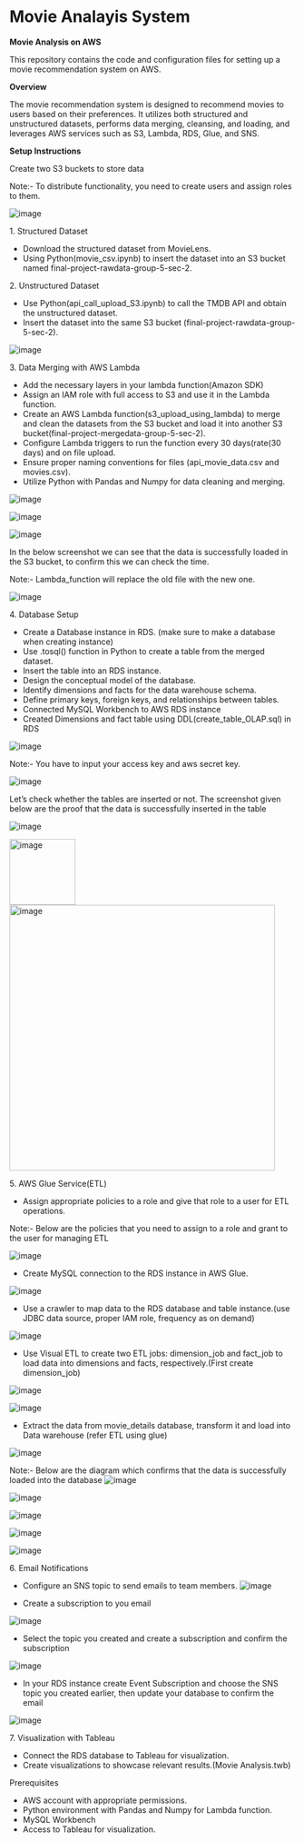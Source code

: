 # Movie Analayis System

**Movie Analysis on AWS**

This repository contains the code and configuration files for setting up a movie recommendation system on AWS.

**Overview**

The movie recommendation system is designed to recommend movies to users based on their preferences. It utilizes both structured and unstructured datasets, performs data merging, cleansing, and loading, and leverages AWS services such as S3, Lambda, RDS, Glue, and SNS.

**Setup Instructions**

Create two S3 buckets to store data

Note:- To distribute functionality, you need to create users and assign roles to them.

![image](https://github.com/nikkirastogi/Exploratory-Data-Analysis-Using-Matplotlib-Seaborn/assets/146681122/95bacfa2-04c1-4468-811a-fb21dccbfdf7)

1\. Structured Dataset

- Download the structured dataset from MovieLens.
- Using Python(movie\_csv.ipynb) to insert the dataset into an S3 bucket named final-project-rawdata-group-5-sec-2.

2\. Unstructured Dataset

- Use Python(api\_call\_upload\_S3.ipynb) to call the TMDB API and obtain the unstructured dataset.
- Insert the dataset into the same S3 bucket (final-project-rawdata-group-5-sec-2).

![image](https://github.com/nikkirastogi/Exploratory-Data-Analysis-Using-Matplotlib-Seaborn/assets/146681122/2ad31613-4e5f-4624-a033-cffeee9dde02)

3\. Data Merging with AWS Lambda

- Add the necessary layers in your lambda function(Amazon SDK)
- Assign an IAM role with full access to S3 and use it in the Lambda function.
- Create an AWS Lambda function(s3\_upload\_using\_lambda) to merge and clean the datasets from the S3 bucket and load it into another S3 bucket(final-project-mergedata-group-5-sec-2).
- Configure Lambda triggers to run the function every 30 days(rate(30 days) and on file upload.
- Ensure proper naming conventions for files (api\_movie\_data.csv and movies.csv).
- Utilize Python with Pandas and Numpy for data cleaning and merging.

![image](https://github.com/nikkirastogi/Exploratory-Data-Analysis-Using-Matplotlib-Seaborn/assets/146681122/657b5afd-3afc-4ea1-bd54-6368b5ec4333)

![image](https://github.com/nikkirastogi/Exploratory-Data-Analysis-Using-Matplotlib-Seaborn/assets/146681122/35e47041-9f2e-4151-b2bb-3cf8cdb7cb36)

![image](https://github.com/nikkirastogi/Exploratory-Data-Analysis-Using-Matplotlib-Seaborn/assets/146681122/1ae4af82-234d-440d-8204-4fe1b5fc6d34)

In the below screenshot we can see that the data is successfully loaded in the S3 bucket, to confirm this we can check the time.

Note:- Lambda\_function will replace the old file with the new one.

![image](https://github.com/nikkirastogi/Exploratory-Data-Analysis-Using-Matplotlib-Seaborn/assets/146681122/caca4c8f-2591-40be-b639-0d79c1b06652)

4\. Database Setup

- Create a Database instance in RDS. (make sure to make a database when creating instance)
- Use .tosql() function in Python to create a table from the merged dataset.
- Insert the table into an RDS instance.
- Design the conceptual model of the database.
- Identify dimensions and facts for the data warehouse schema.
- Define primary keys, foreign keys, and relationships between tables.
- Connected MySQL Workbench to AWS RDS instance
- Created Dimensions and fact table using DDL(create\_table\_OLAP.sql) in RDS 

![image](https://github.com/nikkirastogi/Exploratory-Data-Analysis-Using-Matplotlib-Seaborn/assets/146681122/9799c7f2-26f7-428e-9f15-a449b29c4516)

Note:- You have to input your access key and aws secret key.

![image](https://github.com/nikkirastogi/Exploratory-Data-Analysis-Using-Matplotlib-Seaborn/assets/146681122/6f574c39-a5e2-4b21-8d16-f265c3cf006b)

Let’s check whether the tables are inserted or not. The screenshot given below are the proof that the data is successfully inserted in the table

![image](https://github.com/nikkirastogi/Exploratory-Data-Analysis-Using-Matplotlib-Seaborn/assets/146681122/6a79f2ad-38ec-4935-ab68-45c9ce93714d)

<img width="116" alt="image" src="https://github.com/nikkirastogi/Exploratory-Data-Analysis-Using-Matplotlib-Seaborn/assets/146681122/c8b02a5c-8a60-48da-b5cb-0ca62ed81c17">

<img width="468" alt="image" src="https://github.com/nikkirastogi/Exploratory-Data-Analysis-Using-Matplotlib-Seaborn/assets/146681122/289df2a8-e445-4d3d-a323-3f4a0a4c30f2">

5\. AWS Glue Service(ETL)

- Assign appropriate policies to a role and give that role to a user for ETL operations.

Note:- Below are the policies that you need to assign to a role and grant to the user for managing ETL

![image](https://github.com/nikkirastogi/Exploratory-Data-Analysis-Using-Matplotlib-Seaborn/assets/146681122/868e8558-d7d9-47c3-8439-8ee86ae000ab)

- Create MySQL connection to the RDS instance in AWS Glue.

![image](https://github.com/nikkirastogi/Exploratory-Data-Analysis-Using-Matplotlib-Seaborn/assets/146681122/8293faab-91e5-4693-9eb0-8458f1c59b48)

- Use a crawler to map data to the RDS database and table instance.(use JDBC data source, proper IAM role, frequency as on demand)

![image](https://github.com/nikkirastogi/Exploratory-Data-Analysis-Using-Matplotlib-Seaborn/assets/146681122/180cdace-c76b-4750-8f87-051e416ecc2b)

- Use Visual ETL to create two ETL jobs: dimension\_job and fact\_job to load data into dimensions and facts, respectively.(First create dimension\_job)

![image](https://github.com/nikkirastogi/Exploratory-Data-Analysis-Using-Matplotlib-Seaborn/assets/146681122/7b2e1b42-4ce8-4cab-80e5-4924afeebf34)

![image](https://github.com/nikkirastogi/Exploratory-Data-Analysis-Using-Matplotlib-Seaborn/assets/146681122/01ee4e28-1cf2-4d98-a6a9-f03db6e98ba9)

- Extract the data from movie\_details database, transform it and load into Data warehouse (refer ETL using glue)

![image](https://github.com/nikkirastogi/Exploratory-Data-Analysis-Using-Matplotlib-Seaborn/assets/146681122/ef3138f0-35ad-43e9-be23-fb669787ab20)

Note:- Below are the diagram which confirms that the data is successfully loaded into the database
![image](https://github.com/nikkirastogi/Exploratory-Data-Analysis-Using-Matplotlib-Seaborn/assets/146681122/19756b11-7956-47e4-b970-e6fab4d0c0e2)

![image](https://github.com/nikkirastogi/Exploratory-Data-Analysis-Using-Matplotlib-Seaborn/assets/146681122/db76f3cc-3730-476e-bcc3-8bae4a4af2c1)

![image](https://github.com/nikkirastogi/Exploratory-Data-Analysis-Using-Matplotlib-Seaborn/assets/146681122/5cc43455-3cf7-4c85-bd44-40a8b4f7b028)

![image](https://github.com/nikkirastogi/Exploratory-Data-Analysis-Using-Matplotlib-Seaborn/assets/146681122/9ad1fa39-b85d-4472-9f1a-4d9fd49f7cfe)

![image](https://github.com/nikkirastogi/Exploratory-Data-Analysis-Using-Matplotlib-Seaborn/assets/146681122/3a8bb507-39fa-4806-a296-5bfdb37c46b2)

6\. Email Notifications

- Configure an SNS topic to send emails to team members.
![image](https://github.com/nikkirastogi/Exploratory-Data-Analysis-Using-Matplotlib-Seaborn/assets/146681122/20f52ae9-5316-4462-9839-0e81ef3a12f6)

- Create a subscription to you email

![image](https://github.com/nikkirastogi/Exploratory-Data-Analysis-Using-Matplotlib-Seaborn/assets/146681122/3803002d-4639-4de1-9678-2fca53069e61)

- Select the topic you created and create a subscription and confirm the subscription

![image](https://github.com/nikkirastogi/Exploratory-Data-Analysis-Using-Matplotlib-Seaborn/assets/146681122/bf9d4913-8328-452b-90e4-8a21569e6bb9)

- In your RDS instance create Event Subscription and choose the SNS topic you created earlier, then update your database to confirm the email

![image](https://github.com/nikkirastogi/Exploratory-Data-Analysis-Using-Matplotlib-Seaborn/assets/146681122/1a4b7e93-e980-49d1-8809-ae2e164f3686)

7\. Visualization with Tableau

- Connect the RDS database to Tableau for visualization.
- Create visualizations to showcase relevant results.(Movie Analysis.twb)

Prerequisites

- AWS account with appropriate permissions.
- Python environment with Pandas and Numpy for Lambda function.
- MySQL Workbench
- Access to Tableau for visualization.





